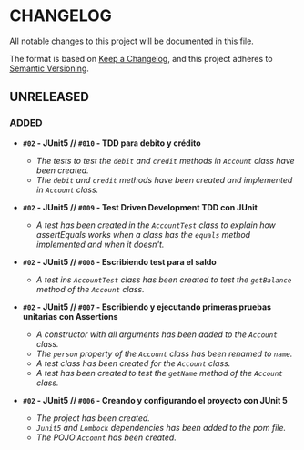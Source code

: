 # CHANGELOG
All notable changes to this project will be documented in this file.

The format is based on [Keep a Changelog](https://keepachangelog.com/en/1.0.0/),
and this project adheres to [Semantic Versioning](https://semver.org/spec/v2.0.0.html).

## UNRELEASED

### ADDED
- **`#02` - JUnit5 // `#010` - TDD para debito y crédito**
  - _The tests to test the `debit` and `credit` methods in `Account` class have been created._
  - _The `debit` and `credit` methods have been created and implemented in `Account` class._
  

- **`#02` - JUnit5 // `#009` - Test Driven Development TDD con JUnit**
  - _A test has been created in the `AccountTest` class to explain how assertEquals works when a class has the `equals` method implemented and when it doesn't._  
  

- **`#02` - JUnit5 // `#008` - Escribiendo test para el saldo**
  - _A test ins `AccountTest` class has been created to test the `getBalance` method of the `Account` class._
  

- **`#02` - JUnit5 // `#007` - Escribiendo y ejecutando primeras pruebas unitarias con Assertions**
  - _A constructor with all arguments has been added to the `Account` class._
  - _The `person` property of the `Account` class has been renamed to `name`._
  - _A test class has been created for the `Account` class._
  - _A test has been created to test the `getName` method of the `Account` class._
    

- **`#02` - JUnit5 // `#006` - Creando y configurando el proyecto con JUnit 5**
  - _The project has been created._  
  - _`Junit5` and `Lombock` dependencies has been added to the pom file._
  - _The POJO `Account` has been created._
  